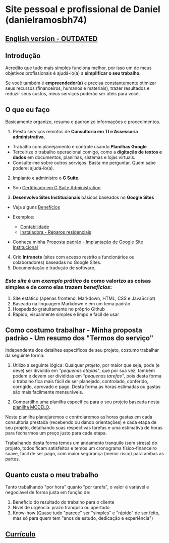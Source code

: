 # Site pessoal e profissional de Daniel (danielramosbh74)

<!-- ## [English version - REVISAR - Desatualizada](https://danielramosbh74.github.io/index_en) -->
## [English version - OUTDATED](https://danielramosbh74.github.io/index_en)

## Introdução

Acredito que tudo mais simples funciona melhor, por isso um de meus objetivos profissionais é ajudá-lo(a) a **simplificar o seu trabalho**.

Se você também é **empreendedor(a)** e precisa constantemente otimizar seus recursos (financeiros, humanos e materiais), trazer resultados e reduzir seus custos, meus serviços poderão ser úteis para você.

## O que eu faço

Basicamente organizo, resumo e padronizo informações e procedimentos.

1. Presto serviços remotos de **Consultoria em TI e Assessoria administrativa**.
  - Trabalho com planejamento e controle usando **Planilhas Google**
  - Terceirize o trabalho operacional comigo, como a **digitação de textos e dados** em documentos, planilhas, sistemas e lojas virtuais.
  - Consulte-me sobre outros serviços. Basta me perguntar. Quem sabe poderei ajudá-lo(a).
2. Implanto e administro o **G Suite**.
  - Sou [Certificado em G Suite Administration](https://www.coursera.org/account/accomplishments/specialization/ZVUC5RXBVQBJ)
3. **Desenvolvo Sites Institucionais** básicos baseados no **Google Sites**
  
  - Veja alguns [Benefícios](https://www.google.com/search?q=beneficios+google+sites&oq=beneficios+google+sites&aqs=chrome..69i57.5606j0j7&sourceid=chrome&ie=UTF-8)
  
  - Exemplos:
    - [Contabilidade](https://sites.google.com/view/exemplo-contabilidade-1)
    - [Instaladora - Reparos residenciais](https://sites.google.com/view/instaladorakaizen)
    
  - Conheça minha [Proposta padrão - Implantação de Google Site Institucional](https://docs.google.com/document/d/e/2PACX-1vTbdf-VHAz_v0_16yYMftqaQbKLDpqqkcqMgP1HfKTMbHPqPll0JiRnioViE703bT9X73ju7m0uu8dV/pub)
  
4. Crio **Intranets** (sites com acesso restrito a funcionários ou colaboradores) baseadas no Google Sites.
5. Documentação e tradução de software.

### _Este site_ é um _exemplo prático_ de como valorizo as coisas simples e de como elas trazem _benefícios_: 
1. Site estático (apenas frontend, Markdown, HTML, CSS e JavaScript)
2. Baseado na linguagem Markdown e em um tema padrão
3. Hospedado gratuitamente no próprio Github
4. Rápido, visualmente simples e limpo e facil de usar

## Como costumo trabalhar - Minha proposta padrão - Um resumo dos "Termos do serviço"

Independente dos detalhes específicos de seu projeto, costumo trabalhar da seguinte forma:

1. Utilizo a seguinte lógica: Qualquer _projeto_, por maior que seja, pode (e deve) ser dividido em _"pequenas etapas"_, que por sua vez, também podem e devem ser divididas em _"pequenas tarefas"_, pois desta forma o trabalho fica mais fácil de ser planejado, controlado, conferido, corrigido, aprovado e pago. Desta forma as horas estimadas ou gastas são mais facilmente mensuráveis.

2. Compartilho uma planilha específica para o seu projeto baseada nesta [planilha MODELO](https://docs.google.com/spreadsheets/d/1m-keNEWa1AIkxRtxG7HGU8Qh71zId0TK2Fx9dpbx7OM/edit#gid=0).

Nesta planilha planejaremos e controlaremos as horas gastas em cada consultoria prestada (recebendo ou dando orientações) e cada etapa de seu projeto, detalhando suas respectivas tarefas e uma estimativa de horas para fecharmos um preço justo para cada etapa.

Trabalhando desta forma temos um andamento tranquilo (sem stress) do projeto, todos ficam satisfeitos e temos um cronograma físico-financeiro suave, fácil de ser pago, com maior segurança (menor risco) para ambas as partes.

## Quanto custa o meu trabalho

Tanto trabalhando "por hora" quanto "por tarefa", o valor é variável e negociável de forma justa em função de:

1. Benefício do resultado do trabalho para o cliente
2. Nível de urgência: prazo tranquilo ou apertado
3. Know-how (Quase tudo "parece" ser "simples" e "rápido" de ser feito, mas só para quem tem "anos de estudo, dedicação e experiência")

## [Currículo](https://docs.google.com/document/d/e/2PACX-1vT4ZszyCHsQ7uXm00EuLSWy834s5TeKNlMAkgSNJEWKDftY6m3I1jlFf44HvDcSYa2wFVWyHzmGudgN/pub)
